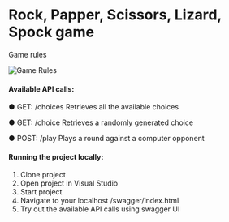 # Rock, Papper, Scissors, Lizard, Spock game

Game rules

![Game Rules](https://loginportal.funnyjunk.com/pictures/Rock+paper+scissors+lizard+spock_4b169b_4182163.jpg "Game Rules")

#### Available API calls:

● GET: /choices
Retrieves all the available choices

● GET: /choice
Retrieves a randomly generated choice

● POST: /play
Plays a round against a computer opponent


#### Running the project locally:

1. Clone project 
2. Open project in Visual Studio
3. Start project
4. Navigate to your localhost /swagger/index.html
5. Try out the available API calls using swagger UI
